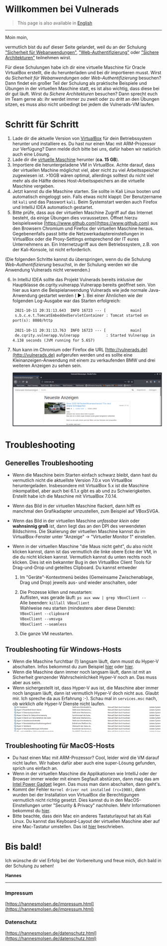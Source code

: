 # Willkommen bei Vulnerads

> This page is also available in [English](/?lang=en)

-----

Moin moin,

vermutlich bist du auf dieser Seite gelandet, weil du an der Schulung ["Sicherheit für Webanwendungen"](https://www.oose.de/seminar/web-app-security/), ["Web-Authentifizierung"](https://www.oose.de/seminar/web-authentifizierung/) oder ["Sichere Architekturen"](https://www.oose.de/seminar/sichere-architekturen/) teilnehmen wirst. 

Für diese Schulungen habe ich dir eine virtuelle Maschine für Oracle VirtualBox erstellt, die du herunterladen und bei dir importieren musst. Wirst du _Sicherheit für Webanwendungen_ oder _Web-Authentifizierung_ besuchen? Dann findet ein großer Teil der Schulung als praktische Beispiele und Übungen in der virtuellen Maschine statt, es ist also wichtig, dass diese bei dir gut läuft. Wirst du _Sichere Architekturen_ besuchen? Dann sprecht euch im Team gerne ab: ihr werdet immer zu zweit oder zu dritt an den Übungen sitzen, es muss also nicht unbedingt bei jedem die Vulnerads-VM laufen.

# Schritt für Schritt

1. Lade dir die aktuelle Version von [VirtualBox](https://www.virtualbox.org/wiki/Downloads) für dein Betriebssystem herunter und installiere es. Du hast nur einen Mac mit ARM-Prozessor zur Verfügung? Dann melde dich bitte bei uns, dafür haben wir natürlich auch eine Lösung.
2. Lade dir die [virtuelle Maschine](https://vulnerads.de/vm/) herunter (**ca. 15 GB**).
3. Importiere die heruntergeladene VM in VirtualBox. Achte darauf, dass der virtuellen Machine möglichst viel, aber nicht zu viel Arbeitsspeicher zugewiesen ist. >10GB wären optimal, allerdings solltest du nicht viel mehr als die Hälfte deines Host-Arbeitsspeichers an die virtuelle Maschine vergeben.
4. Jetzt kannst du die Maschine starten. Sie sollte in Kali Linux booten und automatisch eingeloggt sein. Falls etwas nicht klappt: Der Benutzername ist `kali` und das Passwort `kali`. Beim Systemstart werden auch Firefox und IntelliJ IDEA automatisch gestartet.
5.  Bitte prüfe, dass aus der virtuellen Maschine Zugriff auf das Internet besteht, da einige Übungen dies voraussetzen. Öffnet hierzu beispielsweise [https://www.github.com](https://www.github.com) aus den Browsern Chromium und Firefox der virtuellen Maschine heraus. Gegebenenfalls passt bitte die Netzwerkadaptereinstellungen in VirtualBox oder die Proxy-Settings entsprechend der IT eures Unternehmens an. Ein Internetzugriff aus dem Betriebssystem, z.B. von der Kali-Konsole, ist nicht erforderlich.

(Die folgenden Schritte kannst du überspringen, wenn du die Schulung _Web-Authentifizierung_ besuchst, in der Schulung werden wir die Anwendung Vulnerads nicht verwenden.)

6. In IntelliJ IDEA sollte das Projekt Vulnerads bereits inklusive der Hauptklasse de.cqrity.vulnerapp.Vulnerapp bereits geöffnet sein. Von hier aus kann die Beispielanwendung Vulnerads wie jede normale Java-Anwendung gestartet werden ( ► ). Bei einer Ähnlichen wie der folgenden Log-Ausgabe war das Starten erfolgreich:

        2021-10-11 20:31:13.643  INFO 16723 --- [           main]
        s.b.c.e.t.TomcatEmbeddedServletContainer : Tomcat started on port(s): 8080/http

        2021-10-11 20:31:13.763  INFO 16723 --- [           main]
        de.cqrity.vulnerapp.Vulnerapp            : Started Vulnerapp in 4.138 seconds (JVM running for 5.657)
7. Nun kann im Chromium oder Firefox die URL [http://vulnerads.de](http://vulnerads.de) aufgerufen werden und es sollte eine Kleinanzeigen-Anwendung mit einem zu verkaufenden BMW und drei weiteren Anzeigen zu sehen sein.

    ![Vulnerads läuft erfolgreich im Browser](img/vulnerads.png "Vulnerads läuft erfolgreich im Browser")

# Troubleshooting

## Generelles Troubleshooting

* Wenn die Maschine beim Starten einfach schwarz bleibt, dann hast du vermutlich nicht die aktuellste Version 7.0.x von VirtualBox heruntergeladen. Insbesondere mit VirtualBox 5.x ist die Maschine inkompatibel, aber auch bei 6.1.x gibt es ab und zu Schwierigkeiten. Erstellt habe ich die Maschine mit VirtualBox 7.0.14.
* Wenn das Bild in der virtuellen Maschine flackert, dann hilft es manchmal den Grafikadapter umzustellen, zum Beispiel auf VBoxSVGA.
* Wenn das Bild in der virtuellen Maschine _unfassbar klein_ oder **wahnsinnig groß** ist, dann liegt das an den DPI des verwendeten Bildschirms. Die Skalierung der virtuellen Maschine kannst du im VirtualBox-Fenster unter "Anzeige" -> "Virtueller Monitor 1" einstellen.
* Wenn in der virtuellen Maschine "die Maus nicht geht", du also nicht klicken kannst, dann ist das vermutlich die linke obere Ecke der VM, in die du nicht klicken kannst. Vermutlich kannst du unten rechts noch klicken. Dies ist ein bekannter Bug in den VirtualBox Client Tools für Drag-und-Drop und geteiltes Clipboard. Du kannst entweder

  1. Im "Geräte"-Kontextmenü beides (Gemeinsame Zwischenablage, Drag und Drop) jeweils aus- und wieder anschalten, oder

  2. Die Prozesse killen und neustarten:  
    Auflisten, was gerade läuft: `ps aux www | grep VBoxClient --`  
    Alle beenden: `killall VBoxClient`  
    Wahlweise neu starten (mindestens aber diese Dienste):  
      `VBoxClient --clipboard`  
      `VBoxClient --vmsvga`  
      `VBoxClient --seamless`  

  3. Die ganze VM neustarten. 


## Troubleshooting für Windows-Hosts

* Wenn die Maschine furchtbar (!) langsam läuft, dann musst du Hyper-V abschalten. Infos bekommst du zum Beispiel [hier](https://support.microsoft.com/en-us/help/3204980/virtualization-applications-do-not-work-together-with-hyper-v-device-g) oder [hier](https://www.tenforums.com/tutorials/139405-run-hyper-v-virtualbox-vmware-same-computer.html).
* Wenn die Maschine dann immer noch langsam läuft, dann ist mit an Sicherheit grenzender Wahrscheinlichkeit Hyper-V noch an. Das muss aber aus sein.
* Wenn sichergestellt ist, dass Hyper-V aus ist, die Maschine aber immer noch langsam läuft, dann ist vermutlich Hyper-V doch nicht aus. Glaubt mir. Ich spreche da aus Erfahrung :-). Schau mal in `services.msc` nach, ob wirklich _alle_ Hyper-V Dienste nicht laufen.
    ![Hyper-V Dienste sind ausgeschaltet](img/servicesmsc.png "Hyper-V ist ausgeschaltet")

## Troubleshooting für MacOS-Hosts

* Du hast einen Mac mit ARM-Prozessor? Cool, leider wird die VM darauf nicht laufen. Wir haben dafür aber auch eine super-Lösung gefunden, sprich uns einfach an.
* Wenn in der virtuellen Maschine die Applikationen wie IntelliJ oder der Browser immer wieder mit einem Segfault abstürzen, dann mag das am [Intel Power Gadget](https://www.virtualbox.org/ticket/20076) liegen. Das muss man dann abschalten, dann geht's.
* Kommt der Fehler `Kernel driver not installed (rc=1908)`, dann wurden bei der Installation von VirtualBox die Berechtigungen vermutlich nicht richtig gesetzt. Dies kannst du in den MacOS-Einstellungen unter "Security & Privacy" nachholen. Mehr Informationen bekommst du [hier](https://www.howtogeek.com/658047/how-to-fix-virtualboxs-%E2%80%9Ckernel-driver-not-installed-rc-1908-error/).
* Bitte beachte, dass dein Mac ein anderes Tastaturlayout hat als Kali Linux. Du kannst das Keyboard-Layout der virtuellen Maschine aber auf eine Mac-Tastatur umstellen. Das ist [hier](https://mayadevbe.me/posts/linux_keyboard_layout/) beschrieben.

# Bis bald!

Ich wünsche dir viel Erfolg bei der Vorbereitung und freue mich, dich bald in der Schulung zu sehen!

**Hannes**


------

### Impressum

[https://hannesmolsen.de/impressum.html](https://hannesmolsen.de/impressum.html)

### Datenschutz

[https://hannesmolsen.de/datenschutz.html](https://hannesmolsen.de/datenschutz.html)

